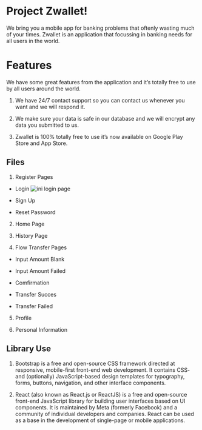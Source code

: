 # Project Zwallet!

We bring you a mobile app for banking problems that oftenly wasting much of your times. Zwallet is an application that focussing in banking needs for all users in the world.

  

# Features

  

We have some great features from the application and it’s totally free to use by all users around the world.

1. We have 24/7 contact support so you can contact us whenever you want and we will respond it.

2. We make sure your data is safe in our database and we will encrypt any data you submitted to us.

3. Zwallet is 100% totally free to use it’s now available on Google Play Store and App Store.

  

## Files

1. Register Pages

- Login 
		![ini login page](https://localhost:3000/images/Login.png)

- Sign Up

- Reset Password

2. Home Page

3. History Page

4. Flow Transfer Pages

- Input Amount Blank

- Input Amount Failed

- Comfirmation

- Transfer Succes

- Transfer Failed

5. Profile

6. Personal Information

  

## Library Use

1. Bootstrap is a free and open-source CSS framework directed at responsive, mobile-first front-end web development. It contains CSS- and (optionally) JavaScript-based design templates for typography, forms, buttons, navigation, and other interface components.

2. React (also known as React.js or ReactJS) is a free and open-source front-end JavaScript library for building user interfaces based on UI components. It is maintained by Meta (formerly Facebook) and a community of individual developers and companies. React can be used as a base in the development of single-page or mobile applications.